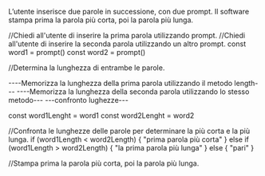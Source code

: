 L’utente inserisce due parole in successione, con due prompt.
Il software stampa prima la parola più corta, poi la parola più lunga.

//Chiedi all'utente di inserire la prima parola utilizzando prompt.
//Chiedi all'utente di inserire la seconda parola utilizzando un altro prompt.
const word1 = prompt()
const word2 = prompt()


//Determina la lunghezza di entrambe le parole.

----Memorizza la lunghezza della prima parola utilizzando il metodo length---
----Memorizza la lunghezza della seconda parola utilizzando lo stesso metodo---
---confronto lughezze---

const word1Lenght = word1
const word2Lenght = word2


//Confronta le lunghezze delle parole per determinare la più corta e la più lunga.
if (word1Length < word2Length) {
    "prima parola più corta"
} else if (word1Length > word2Length) {
    "la prima parola più lunga"
} else {
   "pari"
}


//Stampa prima la parola più corta, poi la parola più lunga.